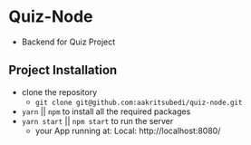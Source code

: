 # Quiz-Node
  - Backend for Quiz Project 

## Project Installation 
- clone the repository
  - `git clone git@github.com:aakritsubedi/quiz-node.git`
- `yarn` || `npm` to install all the required packages
- `yarn start` || `npm start` to run the server
  - your App running at: Local: http://localhost:8080/